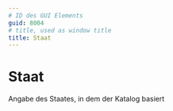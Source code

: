```yaml
---
# ID des GUI Elements
guid: 8004
# title, used as window title
title: Staat
---
```


# Staat

Angabe des Staates, in dem der Katalog basiert

